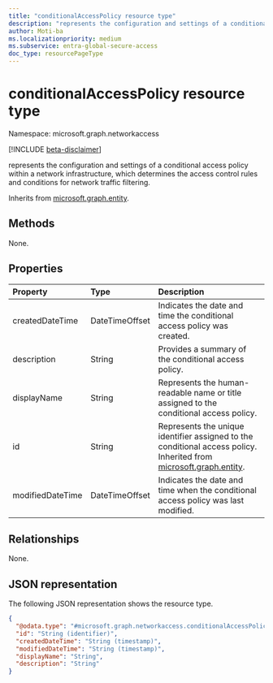 ```yaml
---
title: "conditionalAccessPolicy resource type"
description: "represents the configuration and settings of a conditional access policy within a network infrastructure, which determines the access control rules and conditions for network traffic filtering."
author: Moti-ba
ms.localizationpriority: medium
ms.subservice: entra-global-secure-access
doc_type: resourcePageType
---
```


# conditionalAccessPolicy resource type

Namespace: microsoft.graph.networkaccess

[!INCLUDE [beta-disclaimer](../../includes/beta-disclaimer.md)]

represents the configuration and settings of a conditional access policy within a network infrastructure, which determines the access control rules and conditions for network traffic filtering.


Inherits from [microsoft.graph.entity](../resources/entity.md).

## Methods
None.

## Properties
|Property|Type|Description|
|:---|:---|:---|
|createdDateTime|DateTimeOffset|Indicates the date and time the conditional access policy was created.|
|description|String|Provides a summary of the conditional access policy.|
|displayName|String|Represents the human-readable name or title assigned to the conditional access policy.|
|id|String|Represents the unique identifier assigned to the conditional access policy. Inherited from [microsoft.graph.entity](../resources/entity.md).|
|modifiedDateTime|DateTimeOffset|Indicates the date and time when the conditional access policy was last modified.|

## Relationships
None.

## JSON representation
The following JSON representation shows the resource type.
<!-- {
  "blockType": "resource",
  "keyProperty": "id",
  "@odata.type": "microsoft.graph.networkaccess.conditionalAccessPolicy",
  "baseType": "microsoft.graph.entity",
  "openType": false
}
-->
``` json
{
  "@odata.type": "#microsoft.graph.networkaccess.conditionalAccessPolicy",
  "id": "String (identifier)",
  "createdDateTime": "String (timestamp)",
  "modifiedDateTime": "String (timestamp)",
  "displayName": "String",
  "description": "String"
}
```

